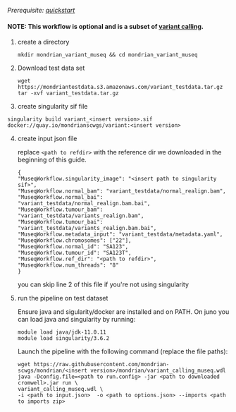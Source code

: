 *Prerequisite: [quickstart](README.md)*

#### NOTE: This workflow is optional and is a subset of [variant calling](quickstart/variant_calling.wdl).


1. create a directory 
    ```
    mkdir mondrian_variant_museq && cd mondrian_variant_museq
    ```
2. Download test data set

    ```
    wget https://mondriantestdata.s3.amazonaws.com/variant_testdata.tar.gz
    tar -xvf variant_testdata.tar.gz
    ```

3. create singularity sif file
```
singularity build variant_<insert version>.sif docker://quay.io/mondrianscwgs/variant:<insert version>
```

4. create input json file

    replace `<path to refdir>` with the reference dir we downloaded in the beginning of this guide.
    
    ```
    {
    "MuseqWorkflow.singularity_image": "<insert path to singularity sif>",
    "MuseqWorkflow.normal_bam": "variant_testdata/normal_realign.bam",
    "MuseqWorkflow.normal_bai": "variant_testdata/normal_realign.bam.bai",
    "MuseqWorkflow.tumour_bam": "variant_testdata/variants_realign.bam",
    "MuseqWorkflow.tumour_bai": "variant_testdata/variants_realign.bam.bai",
    "MuseqWorkflow.metadata_input": "variant_testdata/metadata.yaml",
    "MuseqWorkflow.chromosomes": ["22"],
    "MuseqWorkflow.normal_id": "SA123",
    "MuseqWorkflow.tumour_id": "SA123T",
    "MuseqWorkflow.ref_dir": "<path to refdir>",
    "MuseqWorkflow.num_threads": "8"
    }
    ```
    you can skip line 2 of this file if you're not using singularity 

5. run the pipeline on test dataset

    Ensure java and sigularity/docker are installed and on PATH. On juno you can load  java and singularity by running:
    
    ```
    module load java/jdk-11.0.11
    module load singularity/3.6.2
    ```
    
    Launch the pipeline with the following command (replace the file paths):
    
    ```
    wget https://raw.githubusercontent.com/mondrian-scwgs/mondrian/<insert version>/mondrian/variant_calling_museq.wdl
    java -Dconfig.file=<path to run.config> -jar <path to downloaded cromwell>.jar run \
    variant_calling_museq.wdl \
    -i <path to input.json>  -o <path to options.json> --imports <path to imports zip>
    ```
